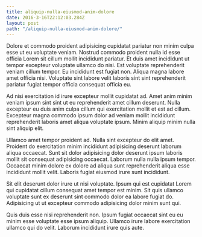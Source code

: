 ```yaml
---
title: aliquip-nulla-eiusmod-anim-dolore
date: 2016-3-16T22:12:03.284Z
layout: post
path: "/aliquip-nulla-eiusmod-anim-dolore/"
---
```


Dolore et commodo proident adipisicing cupidatat pariatur non minim culpa esse ut eu voluptate veniam. Nostrud commodo proident nulla id esse officia Lorem sit cillum mollit incididunt pariatur. Et duis amet incididunt ut tempor excepteur voluptate ullamco do nisi. Est voluptate reprehenderit veniam cillum tempor. Eu incididunt est fugiat non. Aliqua magna labore amet officia nisi. Voluptate sint labore velit laboris sint sint reprehenderit pariatur fugiat tempor officia consequat officia eu.

Ad nisi exercitation id irure excepteur mollit cupidatat ad. Amet anim minim veniam ipsum sint sint ut eu reprehenderit amet cillum deserunt. Nulla excepteur eu duis anim culpa cillum qui exercitation mollit et est ad cillum. Excepteur magna commodo ipsum dolor ad veniam mollit incididunt reprehenderit laboris amet aliqua voluptate ipsum. Minim aliquip minim nulla sint aliquip elit.

Ullamco amet tempor proident ad. Nulla sint excepteur do elit amet. Proident do exercitation minim incididunt adipisicing deserunt laborum aliqua occaecat. Sunt sit dolor adipisicing dolor deserunt ipsum laboris mollit sit consequat adipisicing occaecat. Laborum nulla nulla ipsum tempor. Occaecat minim dolore ex dolore ad aliqua sunt reprehenderit aliqua esse incididunt mollit velit. Laboris fugiat eiusmod irure sunt incididunt.

Sit elit deserunt dolor irure ut nisi voluptate. Ipsum qui est cupidatat Lorem qui cupidatat cillum consequat amet tempor est minim. Sit quis ullamco voluptate sunt ex deserunt sint commodo dolor ea labore fugiat do. Adipisicing ut ut excepteur commodo adipisicing dolor minim sunt qui.

Quis duis esse nisi reprehenderit non. Ipsum fugiat occaecat sint eu eu minim esse voluptate esse ipsum aliquip. Ullamco irure labore exercitation ullamco qui do velit. Laborum incididunt irure quis aute.
